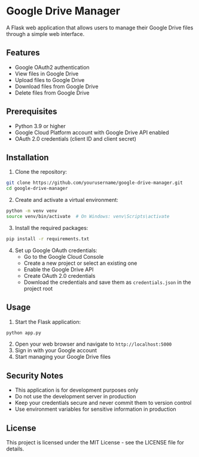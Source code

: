 # Google Drive Manager

A Flask web application that allows users to manage their Google Drive files through a simple web interface.

## Features

- Google OAuth2 authentication
- View files in Google Drive
- Upload files to Google Drive
- Download files from Google Drive
- Delete files from Google Drive

## Prerequisites

- Python 3.9 or higher
- Google Cloud Platform account with Google Drive API enabled
- OAuth 2.0 credentials (client ID and client secret)

## Installation

1. Clone the repository:
```bash
git clone https://github.com/yourusername/google-drive-manager.git
cd google-drive-manager
```

2. Create and activate a virtual environment:
```bash
python -m venv venv
source venv/bin/activate  # On Windows: venv\Scripts\activate
```

3. Install the required packages:
```bash
pip install -r requirements.txt
```

4. Set up Google OAuth credentials:
   - Go to the Google Cloud Console
   - Create a new project or select an existing one
   - Enable the Google Drive API
   - Create OAuth 2.0 credentials
   - Download the credentials and save them as `credentials.json` in the project root

## Usage

1. Start the Flask application:
```bash
python app.py
```

2. Open your web browser and navigate to `http://localhost:5000`
3. Sign in with your Google account
4. Start managing your Google Drive files

## Security Notes

- This application is for development purposes only
- Do not use the development server in production
- Keep your credentials secure and never commit them to version control
- Use environment variables for sensitive information in production

## License

This project is licensed under the MIT License - see the LICENSE file for details. 